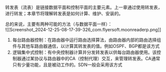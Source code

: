 
转发表（流表）是链接数据平面和控制平面的主要元素。上一章通过使用转发表，进行转发；本章节将理解转发表是如何计算、维护、安装的。

总的来说，主要有两种可能的方法（与数据平面一样）：      
![[Screenshot_2024-12-25-08-17-39-326_com.flyersoft.moonreaderp.png]]
1. 每台路由器控制：在路由器中运行路由选择算法，由路由器内部的路由选择组件与其他车路由器通信，以计算其转发表的值。例如OSPF、BGP都是该方式
2. 逻辑集中式控制：有中央控制器计算并分发转发表以供每台路由器使用。该控制器通过某协议与路由器中的CA（控制代理）交互，来管理转发表。CA通常只有少量功能，且是被动工作的。SDN一般会采用该方式

